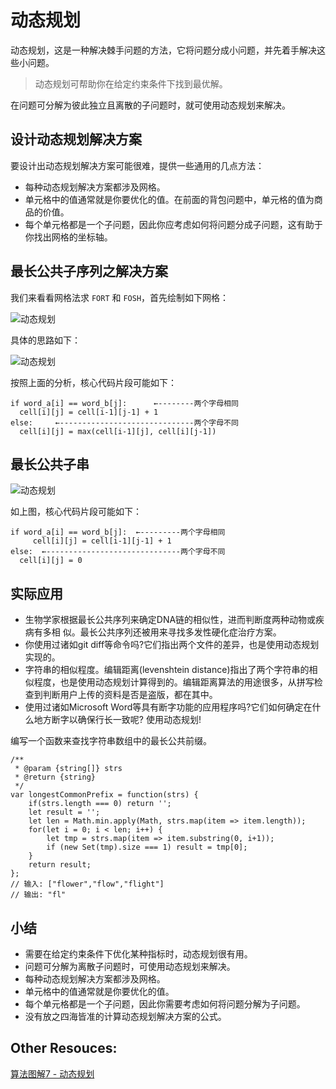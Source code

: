 # 动态规划


动态规划，这是一种解决棘手问题的方法，它将问题分成小问题，并先着手解决这些小问题。

> 动态规划可帮助你在给定约束条件下找到最优解。

在问题可分解为彼此独立且离散的子问题时，就可使用动态规划来解决。


## 设计动态规划解决方案

要设计出动态规划解决方案可能很难，提供一些通用的几点方法：

- 每种动态规划解决方案都涉及网格。
- 单元格中的值通常就是你要优化的值。在前面的背包问题中，单元格的值为商品的价值。
- 每个单元格都是一个子问题，因此你应考虑如何将问题分成子问题，这有助于你找出网格的坐标轴。

## 最长公共子序列之解决方案

我们来看看网格法求 `FORT` 和 `FOSH`，首先绘制如下网格：

![动态规划](http://img.pfan123.com/plan1.png)

具体的思路如下：

![动态规划](http://img.pfan123.com/plan2.png)

按照上面的分析，核心代码片段可能如下：

```
if word_a[i] == word_b[j]:      ←--------两个字母相同
  cell[i][j] = cell[i-1][j-1] + 1
else:     ←------------------------------两个字母不同
  cell[i][j] = max(cell[i-1][j], cell[i][j-1])
```

## 最长公共子串

![动态规划](http://img.pfan123.com/plan3.png?t=122)

如上图，核心代码片段可能如下：

```
if word_a[i] == word_b[j]:  ←---------两个字母相同
     cell[i][j] = cell[i-1][j-1] + 1
else:  ←------------------------------两个字母不同
  cell[i][j] = 0
```

## 实际应用

- 生物学家根据最长公共序列来确定DNA链的相似性，进而判断度两种动物或疾病有多相 似。最长公共序列还被用来寻找多发性硬化症治疗方案。
- 你使用过诸如git diff等命令吗?它们指出两个文件的差异，也是使用动态规划实现的。
- 字符串的相似程度。编辑距离(levenshtein distance)指出了两个字符串的相 似程度，也是使用动态规划计算得到的。编辑距离算法的用途很多，从拼写检查到判断用户上传的资料是否是盗版，都在其中。
- 使用过诸如Microsoft Word等具有断字功能的应用程序吗?它们如何确定在什么地方断字以确保行长一致呢? 使用动态规划!

编写一个函数来查找字符串数组中的最长公共前缀。

```
/**
 * @param {string[]} strs
 * @return {string}
 */
var longestCommonPrefix = function(strs) {
    if(strs.length === 0) return '';
    let result = '';
    let len = Math.min.apply(Math, strs.map(item => item.length));
    for(let i = 0; i < len; i++) {
        let tmp = strs.map(item => item.substring(0, i+1));
        if (new Set(tmp).size === 1) result = tmp[0];
    }
    return result;
};
// 输入: ["flower","flow","flight"]
// 输出: "fl"
```

## 小结

- 需要在给定约束条件下优化某种指标时，动态规划很有用。 
- 问题可分解为离散子问题时，可使用动态规划来解决。
- 每种动态规划解决方案都涉及网格。
- 单元格中的值通常就是你要优化的值。
- 每个单元格都是一个子问题，因此你需要考虑如何将问题分解为子问题。
- 没有放之四海皆准的计算动态规划解决方案的公式。


## Other Resouces:

[算法图解7 - 动态规划](http://jartto.wang/2018/11/29/algorithm7/)
